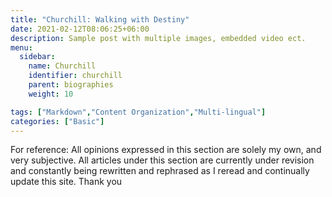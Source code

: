 ```yaml
---
title: "Churchill: Walking with Destiny"
date: 2021-02-12T08:06:25+06:00
description: Sample post with multiple images, embedded video ect.
menu:
  sidebar:
    name: Churchill
    identifier: churchill
    parent: biographies
    weight: 10

tags: ["Markdown","Content Organization","Multi-lingual"]
categories: ["Basic"]
---
```

For reference: All opinions expressed in this section are solely my own, and very subjective. All articles under this section are currently under revision and constantly being rewritten and rephrased as I reread and continually update this site. Thank you
